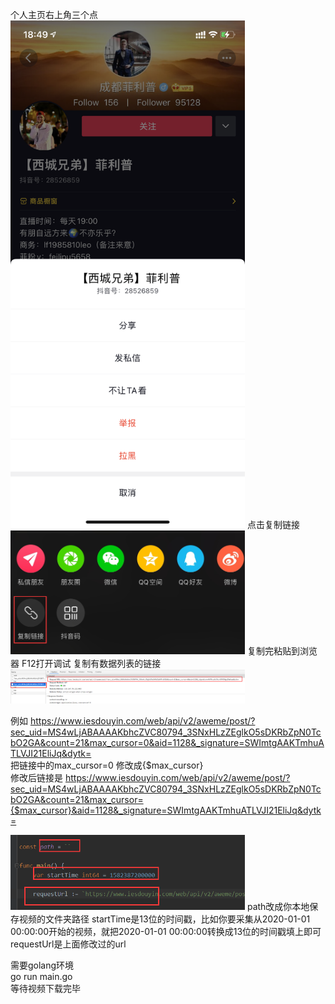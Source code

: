 个人主页右上角三个点
<img src="https://github.com/chengshihard/douyin-video-download/blob/main/images/IMG_5052.PNG?raw=true" width="375">
点击复制链接
<img src="https://github.com/chengshihard/douyin-video-download/blob/main/images/QQ%E6%88%AA%E5%9B%BE20210319185702.png?raw=true" width="375">
复制完粘贴到浏览器 F12打开调试 复制有数据列表的链接
<img src="https://github.com/chengshihard/douyin-video-download/blob/main/images/QQ%E6%88%AA%E5%9B%BE20210319185444.png?raw=true" width="375">

例如 https://www.iesdouyin.com/web/api/v2/aweme/post/?sec_uid=MS4wLjABAAAAKbhcZVC80794_3SNxHLzZEglkO5sDKRbZpN0TcbO2GA&count=21&max_cursor=0&aid=1128&_signature=SWImtgAAKTmhuATLVJI21EliJq&dytk=  
把链接中的max_cursor=0 修改成{$max_cursor}  
修改后链接是 https://www.iesdouyin.com/web/api/v2/aweme/post/?sec_uid=MS4wLjABAAAAKbhcZVC80794_3SNxHLzZEglkO5sDKRbZpN0TcbO2GA&count=21&max_cursor={$max_cursor}&aid=1128&_signature=SWImtgAAKTmhuATLVJI21EliJq&dytk=  

<img src="https://github.com/chengshihard/douyin-video-download/blob/main/images/QQ%E6%88%AA%E5%9B%BE20210319190950.png?raw=true" width="375">
path改成你本地保存视频的文件夹路径   
startTime是13位的时间戳，比如你要采集从2020-01-01 00:00:00开始的视频，就把2020-01-01 00:00:00转换成13位的时间戳填上即可  
requestUrl是上面修改过的url  

需要golang环境  
go run main.go   
等待视频下载完毕  
